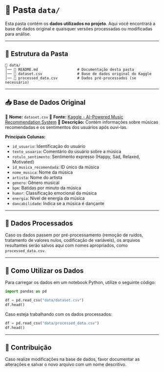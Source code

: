 # 📂 Pasta `data/`

Esta pasta contém os **dados utilizados no projeto**. Aqui você encontrará a base de dados original e quaisquer versões processadas ou modificadas para análise.

---

## 📌 Estrutura da Pasta

```
📂 data/
│── 📜 README.md                  # Documentação desta pasta
│── 📜 dataset.csv                # Base de dados original do Kaggle
│── 📜 processed_data.csv         # Dados pré-processados (se necessário)
```

---

## 📥 Base de Dados Original
📍 **Nome:** `dataset.csv`
📍 **Fonte:** [Kaggle - AI-Powered Music Recommendation System](https://www.kaggle.com/datasets/ziya07/ai-powered-music-recommendation-system?select=music_sentiment_dataset.csv)
📍 **Descrição:** Contém informações sobre músicas recomendadas e os sentimentos dos usuários após ouvi-las.

**Principais Colunas:**
- `id_usuario`: Identificação do usuário
- `texto_usuario`: Comentário do usuário sobre a música
- `rotulo_sentimento`: Sentimento expresso (Happy, Sad, Relaxed, Motivated)
- `id_musica_recomendada`: ID único da música
- `nome_musica`: Nome da música
- `artista`: Nome do artista
- `genero`: Gênero musical
- `bpm`: Batidas por minuto da música
- `humor`: Classificação emocional da música
- `energia`: Nível de energia da música
- `dancabilidade`: Indica se a música é dançante

---

## 🔄 Dados Processados
Caso os dados passem por pré-processamento (remoção de ruídos, tratamento de valores nulos, codificação de variáveis), os arquivos resultantes serão salvos aqui com nomes apropriados, como `processed_data.csv`.

---

## 🚀 Como Utilizar os Dados
Para carregar os dados em um notebook Python, utilize o seguinte código:
```python
import pandas as pd

df = pd.read_csv("data/dataset.csv")
df.head()
```

Caso esteja trabalhando com os dados processados:
```python
df = pd.read_csv("data/processed_data.csv")
df.head()
```

---

## 🤝 Contribuição
Caso realize modificações na base de dados, favor documentar as alterações e salvar o novo arquivo com um nome descritivo.


